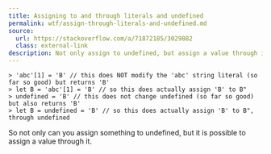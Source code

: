 ```yaml
---
title: Assigning to and through literals and undefined
permalink: wtf/assign-through-literals-and-undefined.md
source:
  url: https://stackoverflow.com/a/71872185/3029882
  class: external-link
description: Not only assign to undefined, but assign a value through it.
---
```


```
> 'abc'[1] = 'B' // this does NOT modify the 'abc' string literal (so far so good) but returns 'B'
> let B = 'abc'[1] = 'B' // so this does actually assign 'B' to B"
> undefined = 'B' // this does not change undefined (so far so good) but also returns 'B'
> let B = undefined = 'B' // so this does actually assign 'B' to B", through undefined
```

So not only can you assign something to undefined, but it is possible to assign a value through it.

